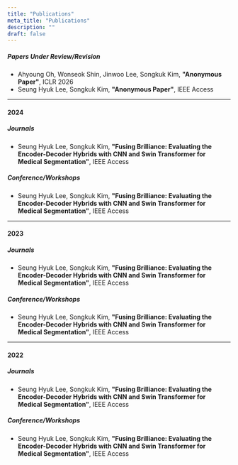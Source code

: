 ```yaml
---
title: "Publications"
meta_title: "Publications"
description: ""
draft: false
---
```


##### Papers Under Review/Revision
- Ahyoung Oh, Wonseok Shin, Jinwoo Lee, Songkuk Kim, **"Anonymous Paper"**, ICLR 2026
- Seung Hyuk Lee, Songkuk Kim, **"Anonymous Paper"**, IEEE Access 

---

#### 2024
##### Journals
- Seung Hyuk Lee, Songkuk Kim, **"Fusing Brilliance: Evaluating the Encoder-Decoder Hybrids with CNN and Swin Transformer for Medical Segmentation"**, IEEE Access

##### Conference/Workshops
- Seung Hyuk Lee, Songkuk Kim, **"Fusing Brilliance: Evaluating the Encoder-Decoder Hybrids with CNN and Swin Transformer for Medical Segmentation"**, IEEE Access

---

#### 2023
##### Journals
- Seung Hyuk Lee, Songkuk Kim, **"Fusing Brilliance: Evaluating the Encoder-Decoder Hybrids with CNN and Swin Transformer for Medical Segmentation"**, IEEE Access

##### Conference/Workshops
- Seung Hyuk Lee, Songkuk Kim, **"Fusing Brilliance: Evaluating the Encoder-Decoder Hybrids with CNN and Swin Transformer for Medical Segmentation"**, IEEE Access

---

#### 2022
##### Journals
- Seung Hyuk Lee, Songkuk Kim, **"Fusing Brilliance: Evaluating the Encoder-Decoder Hybrids with CNN and Swin Transformer for Medical Segmentation"**, IEEE Access

##### Conference/Workshops
- Seung Hyuk Lee, Songkuk Kim, **"Fusing Brilliance: Evaluating the Encoder-Decoder Hybrids with CNN and Swin Transformer for Medical Segmentation"**, IEEE Access


